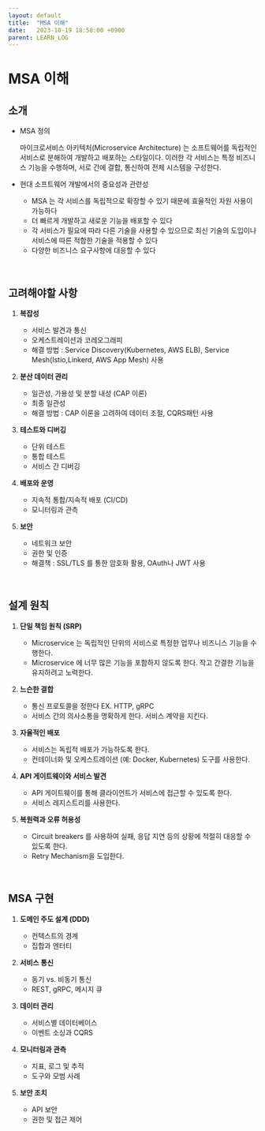 ```yaml
---
layout: default
title:  "MSA 이해"
date:   2023-10-19 18:58:00 +0900
parent: LEARN_LOG
---
```


# MSA 이해

## 소개
- MSA 정의
  
  <p> 마이크로서비스 아키텍처(Microservice Architecture) 는 소프트웨어를 독립적인 서비스로 분해하여 개발하고 배포하는 스타일이다. 이러한 각 서비스는 특정 비즈니스 기능을 수행하며, 서로 간에 결합, 통신하여 전체 시스템을 구성한다.</p>

- 현대 소프트웨어 개발에서의 중요성과 관련성

    - MSA 는 각 서비스를 독립적으로 확장할 수 있기 때문에 효율적인 자원 사용이 가능하다
    - 더 빠르게 개발하고 새로운 기능을 배포할 수 있다
    - 각 서비스가 필요에 따라 다른 기술을 사용할 수 있으므로 최신 기술의 도입이나 서비스에 따른 적합한 기술을 적용할 수 있다
    - 다양한 비즈니스 요구사항에 대응할 수 있다

<br>

## 고려해야할 사항
1. **복잡성**
   - 서비스 발견과 통신
   - 오케스트레이션과 코레오그래피
   - 해결 방법 : Service Discovery(Kubernetes, AWS ELB), Service Mesh(Istio,Linkerd, AWS App Mesh) 사용

2. **분산 데이터 관리**
   - 일관성, 가용성 및 분할 내성 (CAP 이론)
   - 최종 일관성
   - 해결 방법 : CAP 이론을 고려하여 데이터 조절, CQRS패턴 사용

3. **테스트와 디버깅**
   - 단위 테스트
   - 통합 테스트
   - 서비스 간 디버깅

4. **배포와 운영**
   - 지속적 통합/지속적 배포 (CI/CD)
   - 모니터링과 관측

5. **보안**
   - 네트워크 보안
   - 권한 및 인증
   - 해결책 : SSL/TLS 를 통한 암호화 활용, OAuth나 JWT 사용

<br>

## 설계 원칙
1. **단일 책임 원칙 (SRP)**
   - Microservice 는 독립적인 단위의 서비스로 특정한 업무나 비즈니스 기능을 수행한다.
   - Microservice 에 너무 많은 기능을 포함하지 않도록 한다. 작고 간결한 기능을 유지하려고 노력한다.

2. **느슨한 결합**
   - 통신 프로토콜을 정한다 EX. HTTP, gRPC
   - 서비스 간의 의사소통을 명확하게 한다. 서비스 계약을 지킨다.

3. **자율적인 배포**
   - 서비스는 독립적 배포가 가능하도록 한다.
   - 컨테이너화 및 오케스트레이션 (예: Docker, Kubernetes) 도구를 사용한다.

4. **API 게이트웨이와 서비스 발견**
   - API 게이트웨이를 통해 클라이언트가 서비스에 접근할 수 있도록 한다.
   - 서비스 레지스트리를 사용한다.

5. **복원력과 오류 허용성**
   - Circuit breakers 를 사용하여 실패, 응답 지연 등의 상황에 적절히 대응할 수 있도록 한다.
   - Retry Mechanism을 도입한다.

<br>

## MSA 구현
1. **도메인 주도 설계 (DDD)**
   - 컨텍스트의 경계
   - 집합과 엔터티

1. **서비스 통신**
   - 동기 vs. 비동기 통신
   - REST, gRPC, 메시지 큐

1. **데이터 관리**
   - 서비스별 데이터베이스
   - 이벤트 소싱과 CQRS

1. **모니터링과 관측**
   - 지표, 로그 및 추적
   - 도구와 모범 사례

1. **보안 조치**
   - API 보안
   - 권한 및 접근 제어


<br>


